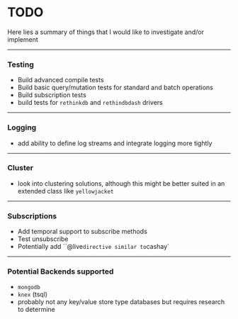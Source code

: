 # TODO

Here lies a summary of things that I would like to investigate and/or implement

---

### Testing

* Build advanced compile tests
* Build basic query/mutation tests for standard and batch operations
* Build subscription tests
* build tests for `rethinkdb` and `rethindbdash` drivers

---

### Logging

* add ability to define log streams and integrate logging more tightly

---

### Cluster

* look into clustering solutions, although this might be better suited in an extended class like `yellowjacket`

---

### Subscriptions

* Add temporal support to subscribe methods
* Test unsubscribe
* Potentially add ``@live` directive similar to `cashay`

---

### Potential Backends supported

* `mongodb`
* `knex` (tsql)
* probably not any key/value store type databases but requires research to determine
